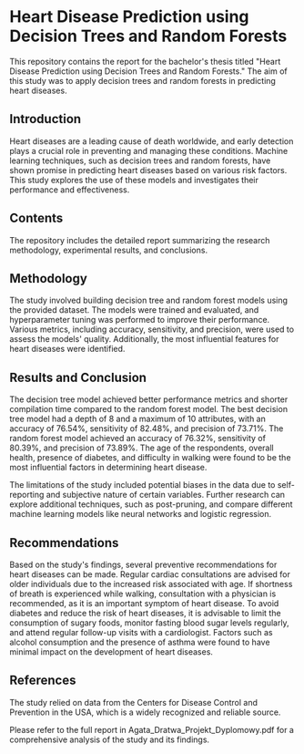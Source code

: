 # Heart Disease Prediction using Decision Trees and Random Forests

This repository contains the report for the bachelor's thesis titled "Heart Disease Prediction using Decision Trees and Random Forests." The aim of this study was to apply decision trees and random forests in predicting heart diseases.

## Introduction

Heart diseases are a leading cause of death worldwide, and early detection plays a crucial role in preventing and managing these conditions. Machine learning techniques, such as decision trees and random forests, have shown promise in predicting heart diseases based on various risk factors. This study explores the use of these models and investigates their performance and effectiveness.

## Contents

The repository includes the detailed report summarizing the research methodology, experimental results, and conclusions.

## Methodology

The study involved building decision tree and random forest models using the provided dataset. The models were trained and evaluated, and hyperparameter tuning was performed to improve their performance. Various metrics, including accuracy, sensitivity, and precision, were used to assess the models' quality. Additionally, the most influential features for heart diseases were identified.

## Results and Conclusion

The decision tree model achieved better performance metrics and shorter compilation time compared to the random forest model. The best decision tree model had a depth of 8 and a maximum of 10 attributes, with an accuracy of 76.54%, sensitivity of 82.48%, and precision of 73.71%. The random forest model achieved an accuracy of 76.32%, sensitivity of 80.39%, and precision of 73.89%. The age of the respondents, overall health, presence of diabetes, and difficulty in walking were found to be the most influential factors in determining heart disease.

The limitations of the study included potential biases in the data due to self-reporting and subjective nature of certain variables. Further research can explore additional techniques, such as post-pruning, and compare different machine learning models like neural networks and logistic regression.

## Recommendations

Based on the study's findings, several preventive recommendations for heart diseases can be made. Regular cardiac consultations are advised for older individuals due to the increased risk associated with age. If shortness of breath is experienced while walking, consultation with a physician is recommended, as it is an important symptom of heart disease. To avoid diabetes and reduce the risk of heart diseases, it is advisable to limit the consumption of sugary foods, monitor fasting blood sugar levels regularly, and attend regular follow-up visits with a cardiologist. Factors such as alcohol consumption and the presence of asthma were found to have minimal impact on the development of heart diseases.

## References

The study relied on data from the Centers for Disease Control and Prevention in the USA, which is a widely recognized and reliable source.

Please refer to the full report in Agata_Dratwa_Projekt_Dyplomowy.pdf for a comprehensive analysis of the study and its findings.
